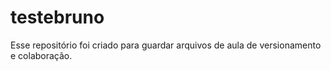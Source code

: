 # testebruno
Esse repositório foi criado para guardar arquivos de aula de versionamento e colaboração.
